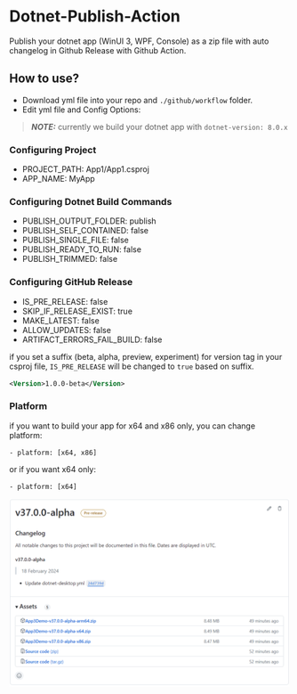# Dotnet-Publish-Action
Publish your dotnet app (WinUI 3, WPF, Console) as a zip file with auto changelog in Github Release with Github Action.

## How to use?
- Download yml file into your repo and `./github/workflow` folder.
- Edit yml file and Config Options:

> **_NOTE:_**  currently we build your dotnet app with `dotnet-version: 8.0.x`

### Configuring Project
- PROJECT_PATH: App1/App1.csproj
- APP_NAME: MyApp

### Configuring Dotnet Build Commands
- PUBLISH_OUTPUT_FOLDER: publish
- PUBLISH_SELF_CONTAINED: false
- PUBLISH_SINGLE_FILE: false
- PUBLISH_READY_TO_RUN: false
- PUBLISH_TRIMMED: false

### Configuring GitHub Release
- IS_PRE_RELEASE: false
- SKIP_IF_RELEASE_EXIST: true
- MAKE_LATEST: false
- ALLOW_UPDATES: false
- ARTIFACT_ERRORS_FAIL_BUILD: false

if you set a suffix (beta, alpha, preview, experiment) for version tag in your csproj file, `IS_PRE_RELEASE` will be changed to `true` based on suffix.

```xml
<Version>1.0.0-beta</Version>
```

### Platform
if you want to build your app for x64 and x86 only, you can change platform:

```
- platform: [x64, x86]
```

or if you want x64 only:
```
- platform: [x64]
```

![Preview](Preview.png)